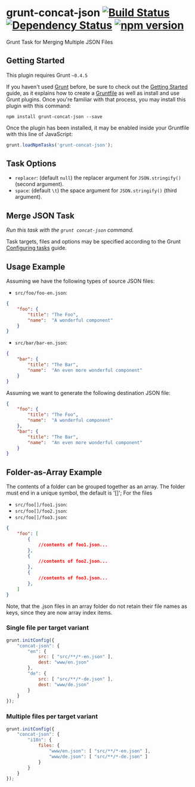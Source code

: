 # grunt-concat-json [![Build Status](https://travis-ci.org/SpringRoll/grunt-concat-json.svg)](https://travis-ci.org/SpringRoll/grunt-concat-json) [![Dependency Status](https://david-dm.org/SpringRoll/grunt-concat-json.svg?style=flat)](https://david-dm.org/SpringRoll/grunt-concat-json) [![npm version](https://badge.fury.io/js/grunt-concat-json.svg)](http://badge.fury.io/js/grunt-concat-json)

Grunt Task for Merging Multiple JSON Files

## Getting Started

This plugin requires Grunt `~0.4.5`

If you haven't used [Grunt](http://gruntjs.com/)
before, be sure to check out the [Getting
Started](http://gruntjs.com/getting-started) guide, as it explains how
to create a [Gruntfile](http://gruntjs.com/sample-gruntfile) as well as
install and use Grunt plugins. Once you're familiar with that process,
you may install this plugin with this command:

```shell
npm install grunt-concat-json --save
```

Once the plugin has been installed, it may be enabled inside your
Gruntfile with this line of JavaScript:

```js
grunt.loadNpmTasks('grunt-concat-json');
```

## Task Options

- `replacer`: (default `null`) the replacer argument for `JSON.stringify()` (second argument).
- `space`: (default `\t`) the space argument for `JSON.stringify()` (third argument).

## Merge JSON Task

_Run this task with the `grunt concat-json` command._

Task targets, files and options may be specified according to the Grunt
[Configuring tasks](http://gruntjs.com/configuring-tasks) guide.

## Usage Example

Assuming we have the following types of source JSON files:

- `src/foo/foo-en.json`:

```json
{
    "foo": {
        "title": "The Foo",
        "name":  "A wonderful component"
    }
}
```

- `src/bar/bar-en.json`:

```json
{
    "bar": {
        "title": "The Bar",
        "name":  "An even more wonderful component"
    }
}
```

Assuming we want to generate the following destination JSON file:

```json
{
    "foo": {
        "title": "The Foo",
        "name":  "A wonderful component"
    },
    "bar": {
        "title": "The Bar",
        "name":  "An even more wonderful component"
    }
}
```

## Folder-as-Array Example

The contents of a folder can be grouped together as an array. The folder must
end in a unique symbol, the default is '[]'; For the files

- `src/foo[]/foo1.json`:
- `src/foo[]/foo2.json`:
- `src/foo[]/foo3.json`:

```json
{
    "foo": [
        {
            //contents of foo1.json...
        },
        {
            //contents of foo2.json...
        },
        {
            //contents of foo3.json...
        },
    ]
}
```

Note, that the .json files in an array folder do not retain their file names as keys,
since they are now array index items.


### Single file per target variant

```js
grunt.initConfig({
    "concat-json": {
        "en": {
            src: [ "src/**/*-en.json" ],
            dest: "www/en.json"
        },
        "de": {
            src: [ "src/**/*-de.json" ],
            dest: "www/de.json"
        }
    }
});
```

### Multiple files per target variant

```js
grunt.initConfig({
    "concat-json": {
        "i18n": {
            files: {
                "www/en.json": [ "src/**/*-en.json" ],
                "www/de.json": [ "src/**/*-de.json" ]
            }
        }
    }
});
```
